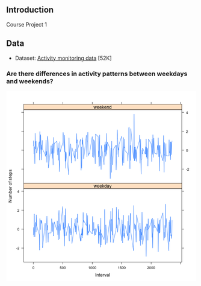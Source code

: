 ## Introduction
Course Project 1

## Data

* Dataset: [Activity monitoring data](https://d396qusza40orc.cloudfront.net/repdata%2Fdata%2Factivity.zip) [52K]

### Are there differences in activity patterns between weekdays and weekends?

![Sample panel plot](instructions_fig/sample_panelplot.png) 

